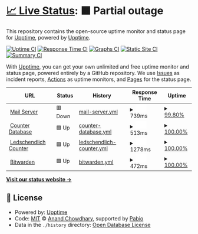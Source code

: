 # [📈 Live Status](https://upptime.github.io/upptime): <!--live status--> **🟧 Partial outage**

This repository contains the open-source uptime monitor and status page for [Upptime](https://upptime.js.org), powered by [Upptime](https://github.com/upptime/upptime).

[![Uptime CI](https://github.com/upptime/upptime/workflows/Uptime%20CI/badge.svg)](https://github.com/upptime/upptime/actions?query=workflow%3A%22Uptime+CI%22)
[![Response Time CI](https://github.com/upptime/upptime/workflows/Response%20Time%20CI/badge.svg)](https://github.com/upptime/upptime/actions?query=workflow%3A%22Response+Time+CI%22)
[![Graphs CI](https://github.com/upptime/upptime/workflows/Graphs%20CI/badge.svg)](https://github.com/upptime/upptime/actions?query=workflow%3A%22Graphs+CI%22)
[![Static Site CI](https://github.com/upptime/upptime/workflows/Static%20Site%20CI/badge.svg)](https://github.com/upptime/upptime/actions?query=workflow%3A%22Static+Site+CI%22)
[![Summary CI](https://github.com/upptime/upptime/workflows/Summary%20CI/badge.svg)](https://github.com/upptime/upptime/actions?query=workflow%3A%22Summary+CI%22)

With [Upptime](https://upptime.js.org), you can get your own unlimited and free uptime monitor and status page, powered entirely by a GitHub repository. We use [Issues](https://github.com/upptime/upptime/issues) as incident reports, [Actions](https://github.com/upptime/upptime/actions) as uptime monitors, and [Pages](https://upptime.github.io/upptime) for the status page.

<!--start: status pages-->
<!-- This summary is generated by Upptime (https://github.com/upptime/upptime) -->
<!-- Do not edit this manually, your changes will be overwritten -->
<!-- prettier-ignore -->
| URL | Status | History | Response Time | Uptime |
| --- | ------ | ------- | ------------- | ------ |
| <img alt="" src="https://icons.duckduckgo.com/ip3/mail.fampopprol.me.ico" height="13"> [Mail Server](https://mail.fampopprol.me) | 🟥 Down | [mail-server.yml](https://github.com/Joinsider/upptime/commits/HEAD/history/mail-server.yml) | <details><summary><img alt="Response time graph" src="./graphs/mail-server/response-time-week.png" height="20"> 739ms</summary><br><a href="https://upptime.github.io/upptime/history/mail-server"><img alt="Response time 700" src="https://img.shields.io/endpoint?url=https%3A%2F%2Fraw.githubusercontent.com%2FJoinsider%2Fupptime%2FHEAD%2Fapi%2Fmail-server%2Fresponse-time.json"></a><br><a href="https://upptime.github.io/upptime/history/mail-server"><img alt="24-hour response time 698" src="https://img.shields.io/endpoint?url=https%3A%2F%2Fraw.githubusercontent.com%2FJoinsider%2Fupptime%2FHEAD%2Fapi%2Fmail-server%2Fresponse-time-day.json"></a><br><a href="https://upptime.github.io/upptime/history/mail-server"><img alt="7-day response time 739" src="https://img.shields.io/endpoint?url=https%3A%2F%2Fraw.githubusercontent.com%2FJoinsider%2Fupptime%2FHEAD%2Fapi%2Fmail-server%2Fresponse-time-week.json"></a><br><a href="https://upptime.github.io/upptime/history/mail-server"><img alt="30-day response time 700" src="https://img.shields.io/endpoint?url=https%3A%2F%2Fraw.githubusercontent.com%2FJoinsider%2Fupptime%2FHEAD%2Fapi%2Fmail-server%2Fresponse-time-month.json"></a><br><a href="https://upptime.github.io/upptime/history/mail-server"><img alt="1-year response time 700" src="https://img.shields.io/endpoint?url=https%3A%2F%2Fraw.githubusercontent.com%2FJoinsider%2Fupptime%2FHEAD%2Fapi%2Fmail-server%2Fresponse-time-year.json"></a></details> | <details><summary><a href="https://upptime.github.io/upptime/history/mail-server">99.80%</a></summary><a href="https://upptime.github.io/upptime/history/mail-server"><img alt="All-time uptime 99.23%" src="https://img.shields.io/endpoint?url=https%3A%2F%2Fraw.githubusercontent.com%2FJoinsider%2Fupptime%2FHEAD%2Fapi%2Fmail-server%2Fuptime.json"></a><br><a href="https://upptime.github.io/upptime/history/mail-server"><img alt="24-hour uptime 98.63%" src="https://img.shields.io/endpoint?url=https%3A%2F%2Fraw.githubusercontent.com%2FJoinsider%2Fupptime%2FHEAD%2Fapi%2Fmail-server%2Fuptime-day.json"></a><br><a href="https://upptime.github.io/upptime/history/mail-server"><img alt="7-day uptime 99.80%" src="https://img.shields.io/endpoint?url=https%3A%2F%2Fraw.githubusercontent.com%2FJoinsider%2Fupptime%2FHEAD%2Fapi%2Fmail-server%2Fuptime-week.json"></a><br><a href="https://upptime.github.io/upptime/history/mail-server"><img alt="30-day uptime 99.23%" src="https://img.shields.io/endpoint?url=https%3A%2F%2Fraw.githubusercontent.com%2FJoinsider%2Fupptime%2FHEAD%2Fapi%2Fmail-server%2Fuptime-month.json"></a><br><a href="https://upptime.github.io/upptime/history/mail-server"><img alt="1-year uptime 99.23%" src="https://img.shields.io/endpoint?url=https%3A%2F%2Fraw.githubusercontent.com%2FJoinsider%2Fupptime%2FHEAD%2Fapi%2Fmail-server%2Fuptime-year.json"></a></details>
| <img alt="" src="https://icons.duckduckgo.com/ip3/ledschendlich-pb.fampopprol.me.ico" height="13"> [Counter Database](https://ledschendlich-pb.fampopprol.me) | 🟩 Up | [counter-database.yml](https://github.com/Joinsider/upptime/commits/HEAD/history/counter-database.yml) | <details><summary><img alt="Response time graph" src="./graphs/counter-database/response-time-week.png" height="20"> 513ms</summary><br><a href="https://upptime.github.io/upptime/history/counter-database"><img alt="Response time 501" src="https://img.shields.io/endpoint?url=https%3A%2F%2Fraw.githubusercontent.com%2FJoinsider%2Fupptime%2FHEAD%2Fapi%2Fcounter-database%2Fresponse-time.json"></a><br><a href="https://upptime.github.io/upptime/history/counter-database"><img alt="24-hour response time 555" src="https://img.shields.io/endpoint?url=https%3A%2F%2Fraw.githubusercontent.com%2FJoinsider%2Fupptime%2FHEAD%2Fapi%2Fcounter-database%2Fresponse-time-day.json"></a><br><a href="https://upptime.github.io/upptime/history/counter-database"><img alt="7-day response time 513" src="https://img.shields.io/endpoint?url=https%3A%2F%2Fraw.githubusercontent.com%2FJoinsider%2Fupptime%2FHEAD%2Fapi%2Fcounter-database%2Fresponse-time-week.json"></a><br><a href="https://upptime.github.io/upptime/history/counter-database"><img alt="30-day response time 501" src="https://img.shields.io/endpoint?url=https%3A%2F%2Fraw.githubusercontent.com%2FJoinsider%2Fupptime%2FHEAD%2Fapi%2Fcounter-database%2Fresponse-time-month.json"></a><br><a href="https://upptime.github.io/upptime/history/counter-database"><img alt="1-year response time 501" src="https://img.shields.io/endpoint?url=https%3A%2F%2Fraw.githubusercontent.com%2FJoinsider%2Fupptime%2FHEAD%2Fapi%2Fcounter-database%2Fresponse-time-year.json"></a></details> | <details><summary><a href="https://upptime.github.io/upptime/history/counter-database">100.00%</a></summary><a href="https://upptime.github.io/upptime/history/counter-database"><img alt="All-time uptime 99.98%" src="https://img.shields.io/endpoint?url=https%3A%2F%2Fraw.githubusercontent.com%2FJoinsider%2Fupptime%2FHEAD%2Fapi%2Fcounter-database%2Fuptime.json"></a><br><a href="https://upptime.github.io/upptime/history/counter-database"><img alt="24-hour uptime 100.00%" src="https://img.shields.io/endpoint?url=https%3A%2F%2Fraw.githubusercontent.com%2FJoinsider%2Fupptime%2FHEAD%2Fapi%2Fcounter-database%2Fuptime-day.json"></a><br><a href="https://upptime.github.io/upptime/history/counter-database"><img alt="7-day uptime 100.00%" src="https://img.shields.io/endpoint?url=https%3A%2F%2Fraw.githubusercontent.com%2FJoinsider%2Fupptime%2FHEAD%2Fapi%2Fcounter-database%2Fuptime-week.json"></a><br><a href="https://upptime.github.io/upptime/history/counter-database"><img alt="30-day uptime 99.98%" src="https://img.shields.io/endpoint?url=https%3A%2F%2Fraw.githubusercontent.com%2FJoinsider%2Fupptime%2FHEAD%2Fapi%2Fcounter-database%2Fuptime-month.json"></a><br><a href="https://upptime.github.io/upptime/history/counter-database"><img alt="1-year uptime 99.98%" src="https://img.shields.io/endpoint?url=https%3A%2F%2Fraw.githubusercontent.com%2FJoinsider%2Fupptime%2FHEAD%2Fapi%2Fcounter-database%2Fuptime-year.json"></a></details>
| <img alt="" src="https://icons.duckduckgo.com/ip3/letschendlich.website.ico" height="13"> [Ledschendlich Counter](https://letschendlich.website) | 🟩 Up | [ledschendlich-counter.yml](https://github.com/Joinsider/upptime/commits/HEAD/history/ledschendlich-counter.yml) | <details><summary><img alt="Response time graph" src="./graphs/ledschendlich-counter/response-time-week.png" height="20"> 1278ms</summary><br><a href="https://upptime.github.io/upptime/history/ledschendlich-counter"><img alt="Response time 1291" src="https://img.shields.io/endpoint?url=https%3A%2F%2Fraw.githubusercontent.com%2FJoinsider%2Fupptime%2FHEAD%2Fapi%2Fledschendlich-counter%2Fresponse-time.json"></a><br><a href="https://upptime.github.io/upptime/history/ledschendlich-counter"><img alt="24-hour response time 1402" src="https://img.shields.io/endpoint?url=https%3A%2F%2Fraw.githubusercontent.com%2FJoinsider%2Fupptime%2FHEAD%2Fapi%2Fledschendlich-counter%2Fresponse-time-day.json"></a><br><a href="https://upptime.github.io/upptime/history/ledschendlich-counter"><img alt="7-day response time 1278" src="https://img.shields.io/endpoint?url=https%3A%2F%2Fraw.githubusercontent.com%2FJoinsider%2Fupptime%2FHEAD%2Fapi%2Fledschendlich-counter%2Fresponse-time-week.json"></a><br><a href="https://upptime.github.io/upptime/history/ledschendlich-counter"><img alt="30-day response time 1291" src="https://img.shields.io/endpoint?url=https%3A%2F%2Fraw.githubusercontent.com%2FJoinsider%2Fupptime%2FHEAD%2Fapi%2Fledschendlich-counter%2Fresponse-time-month.json"></a><br><a href="https://upptime.github.io/upptime/history/ledschendlich-counter"><img alt="1-year response time 1291" src="https://img.shields.io/endpoint?url=https%3A%2F%2Fraw.githubusercontent.com%2FJoinsider%2Fupptime%2FHEAD%2Fapi%2Fledschendlich-counter%2Fresponse-time-year.json"></a></details> | <details><summary><a href="https://upptime.github.io/upptime/history/ledschendlich-counter">100.00%</a></summary><a href="https://upptime.github.io/upptime/history/ledschendlich-counter"><img alt="All-time uptime 100.00%" src="https://img.shields.io/endpoint?url=https%3A%2F%2Fraw.githubusercontent.com%2FJoinsider%2Fupptime%2FHEAD%2Fapi%2Fledschendlich-counter%2Fuptime.json"></a><br><a href="https://upptime.github.io/upptime/history/ledschendlich-counter"><img alt="24-hour uptime 100.00%" src="https://img.shields.io/endpoint?url=https%3A%2F%2Fraw.githubusercontent.com%2FJoinsider%2Fupptime%2FHEAD%2Fapi%2Fledschendlich-counter%2Fuptime-day.json"></a><br><a href="https://upptime.github.io/upptime/history/ledschendlich-counter"><img alt="7-day uptime 100.00%" src="https://img.shields.io/endpoint?url=https%3A%2F%2Fraw.githubusercontent.com%2FJoinsider%2Fupptime%2FHEAD%2Fapi%2Fledschendlich-counter%2Fuptime-week.json"></a><br><a href="https://upptime.github.io/upptime/history/ledschendlich-counter"><img alt="30-day uptime 100.00%" src="https://img.shields.io/endpoint?url=https%3A%2F%2Fraw.githubusercontent.com%2FJoinsider%2Fupptime%2FHEAD%2Fapi%2Fledschendlich-counter%2Fuptime-month.json"></a><br><a href="https://upptime.github.io/upptime/history/ledschendlich-counter"><img alt="1-year uptime 100.00%" src="https://img.shields.io/endpoint?url=https%3A%2F%2Fraw.githubusercontent.com%2FJoinsider%2Fupptime%2FHEAD%2Fapi%2Fledschendlich-counter%2Fuptime-year.json"></a></details>
| <img alt="" src="https://icons.duckduckgo.com/ip3/bitwarden.fampopprol.me.ico" height="13"> [Bitwarden](https://bitwarden.fampopprol.me) | 🟩 Up | [bitwarden.yml](https://github.com/Joinsider/upptime/commits/HEAD/history/bitwarden.yml) | <details><summary><img alt="Response time graph" src="./graphs/bitwarden/response-time-week.png" height="20"> 472ms</summary><br><a href="https://upptime.github.io/upptime/history/bitwarden"><img alt="Response time 511" src="https://img.shields.io/endpoint?url=https%3A%2F%2Fraw.githubusercontent.com%2FJoinsider%2Fupptime%2FHEAD%2Fapi%2Fbitwarden%2Fresponse-time.json"></a><br><a href="https://upptime.github.io/upptime/history/bitwarden"><img alt="24-hour response time 444" src="https://img.shields.io/endpoint?url=https%3A%2F%2Fraw.githubusercontent.com%2FJoinsider%2Fupptime%2FHEAD%2Fapi%2Fbitwarden%2Fresponse-time-day.json"></a><br><a href="https://upptime.github.io/upptime/history/bitwarden"><img alt="7-day response time 472" src="https://img.shields.io/endpoint?url=https%3A%2F%2Fraw.githubusercontent.com%2FJoinsider%2Fupptime%2FHEAD%2Fapi%2Fbitwarden%2Fresponse-time-week.json"></a><br><a href="https://upptime.github.io/upptime/history/bitwarden"><img alt="30-day response time 511" src="https://img.shields.io/endpoint?url=https%3A%2F%2Fraw.githubusercontent.com%2FJoinsider%2Fupptime%2FHEAD%2Fapi%2Fbitwarden%2Fresponse-time-month.json"></a><br><a href="https://upptime.github.io/upptime/history/bitwarden"><img alt="1-year response time 511" src="https://img.shields.io/endpoint?url=https%3A%2F%2Fraw.githubusercontent.com%2FJoinsider%2Fupptime%2FHEAD%2Fapi%2Fbitwarden%2Fresponse-time-year.json"></a></details> | <details><summary><a href="https://upptime.github.io/upptime/history/bitwarden">100.00%</a></summary><a href="https://upptime.github.io/upptime/history/bitwarden"><img alt="All-time uptime 100.00%" src="https://img.shields.io/endpoint?url=https%3A%2F%2Fraw.githubusercontent.com%2FJoinsider%2Fupptime%2FHEAD%2Fapi%2Fbitwarden%2Fuptime.json"></a><br><a href="https://upptime.github.io/upptime/history/bitwarden"><img alt="24-hour uptime 100.00%" src="https://img.shields.io/endpoint?url=https%3A%2F%2Fraw.githubusercontent.com%2FJoinsider%2Fupptime%2FHEAD%2Fapi%2Fbitwarden%2Fuptime-day.json"></a><br><a href="https://upptime.github.io/upptime/history/bitwarden"><img alt="7-day uptime 100.00%" src="https://img.shields.io/endpoint?url=https%3A%2F%2Fraw.githubusercontent.com%2FJoinsider%2Fupptime%2FHEAD%2Fapi%2Fbitwarden%2Fuptime-week.json"></a><br><a href="https://upptime.github.io/upptime/history/bitwarden"><img alt="30-day uptime 100.00%" src="https://img.shields.io/endpoint?url=https%3A%2F%2Fraw.githubusercontent.com%2FJoinsider%2Fupptime%2FHEAD%2Fapi%2Fbitwarden%2Fuptime-month.json"></a><br><a href="https://upptime.github.io/upptime/history/bitwarden"><img alt="1-year uptime 100.00%" src="https://img.shields.io/endpoint?url=https%3A%2F%2Fraw.githubusercontent.com%2FJoinsider%2Fupptime%2FHEAD%2Fapi%2Fbitwarden%2Fuptime-year.json"></a></details>

<!--end: status pages-->

[**Visit our status website →**](https://upptime.github.io/upptime)

## 📄 License

- Powered by: [Upptime](https://github.com/upptime/upptime)
- Code: [MIT](./LICENSE) © [Anand Chowdhary](https://anandchowdhary.com), supported by [Pabio](https://pabio.com)
- Data in the `./history` directory: [Open Database License](https://opendatacommons.org/licenses/odbl/1-0/)
